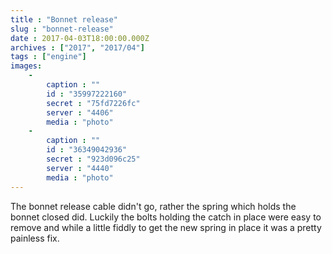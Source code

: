 ```yaml
---
title : "Bonnet release"
slug : "bonnet-release"
date : 2017-04-03T18:00:00.000Z
archives : ["2017", "2017/04"]
tags : ["engine"]
images:
    -
        caption : ""
        id : "35997222160"
        secret : "75fd7226fc"
        server : "4406"
        media : "photo"
    -
        caption : ""
        id : "36349042936"
        secret : "923d096c25"
        server : "4440"
        media : "photo"
---
```


The bonnet release cable didn't go, rather the spring which holds the bonnet closed did. Luckily the bolts holding the catch in place were easy to remove and while a little fiddly to get the new spring in place it was a pretty painless fix.